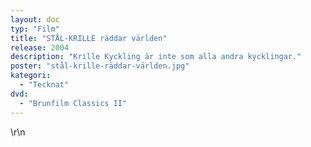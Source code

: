 ```yaml
---
layout: doc
typ: "Film"
title: "STÅL-KRILLE räddar världen"
release: 2004
description: "Krille Kyckling är inte som alla andra kycklingar."
poster: "stål-krille-räddar-världen.jpg"
kategori:
  - "Tecknat"
dvd:
  - "Brunfilm Classics II"
---
```


<MovieLayout :movie="$frontmatter">
  <template #beskrivning>
    <p>STÅL-KRILLE är en animerad film om en modig kyckling som drömmer om att bli superhjälte. När hans hönsgård hotas av en mystisk fara, måste Krille samla sitt mod och upptäcka den sanna innebörden av hjältemod.</p>
    <p>Med sin unika animation och hjärtevärmande berättelse, tar filmen oss med på ett äventyr som visar att även den minsta kyckling kan göra stor skillnad i världen.</p>
  </template>
</MovieLayout>
\r\n
